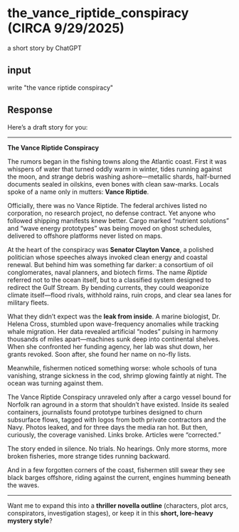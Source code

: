 # the_vance_riptide_conspiracy (CIRCA 9/29/2025) 
a short story by ChatGPT

## input  

write "the vance riptide conspiracy"

## Response  

Here’s a draft story for you:

---

**The Vance Riptide Conspiracy**

The rumors began in the fishing towns along the Atlantic coast. First it was whispers of water that turned oddly warm in winter, tides running against the moon, and strange debris washing ashore—metallic shards, half-burned documents sealed in oilskins, even bones with clean saw-marks. Locals spoke of a name only in mutters: **Vance Riptide**.

Officially, there was no Vance Riptide. The federal archives listed no corporation, no research project, no defense contract. Yet anyone who followed shipping manifests knew better. Cargo marked “nutrient solutions” and “wave energy prototypes” was being moved on ghost schedules, delivered to offshore platforms never listed on maps.

At the heart of the conspiracy was **Senator Clayton Vance**, a polished politician whose speeches always invoked clean energy and coastal renewal. But behind him was something far darker: a consortium of oil conglomerates, naval planners, and biotech firms. The name *Riptide* referred not to the ocean itself, but to a classified system designed to redirect the Gulf Stream. By bending currents, they could weaponize climate itself—flood rivals, withhold rains, ruin crops, and clear sea lanes for military fleets.

What they didn’t expect was the **leak from inside**. A marine biologist, Dr. Helena Cross, stumbled upon wave-frequency anomalies while tracking whale migration. Her data revealed artificial “nodes” pulsing in harmony thousands of miles apart—machines sunk deep into continental shelves. When she confronted her funding agency, her lab was shut down, her grants revoked. Soon after, she found her name on no-fly lists.

Meanwhile, fishermen noticed something worse: whole schools of tuna vanishing, strange sickness in the cod, shrimp glowing faintly at night. The ocean was turning against them.

The Vance Riptide Conspiracy unraveled only after a cargo vessel bound for Norfolk ran aground in a storm that shouldn’t have existed. Inside its sealed containers, journalists found prototype turbines designed to churn subsurface flows, tagged with logos from both private contractors and the Navy. Photos leaked, and for three days the media ran hot. But then, curiously, the coverage vanished. Links broke. Articles were “corrected.”

The story ended in silence. No trials. No hearings. Only more storms, more broken fisheries, more strange tides running backward.

And in a few forgotten corners of the coast, fishermen still swear they see black barges offshore, riding against the current, engines humming beneath the waves.

---

Want me to expand this into a **thriller novella outline** (characters, plot arcs, conspirators, investigation stages), or keep it in this **short, lore-heavy mystery style**?
